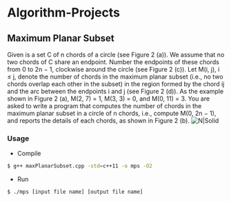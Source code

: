 # Algorithm-Projects
## Maximum Planar Subset
Given is a set C of n chords of a circle (see Figure 2 (a)). We assume that no two chords of C share an endpoint.
Number the endpoints of these chords from 0 to 2n − 1, clockwise around the circle (see Figure 2 (c)). Let
M(i, j), i ≤ j, denote the number of chords in the maximum planar subset (i.e., no two chords overlap each
other in the subset) in the region formed by the chord ij and the arc between the endpoints i and j (see
Figure 2 (d)). As the example shown in Figure 2 (a), M(2, 7) = 1, M(3, 3) = 0, and M(0, 11) = 3. You are
asked to write a program that computes the number of chords in the maximum planar subset in a circle of n
chords, i.e., compute M(0, 2n − 1), and reports the details of each chords, as shown in Figure 2 (b).
![N|Solid](problem.PNG)
### Usage
* Compile 
```sh
$ g++ maxPlanarSubset.cpp -std=c++11 -o mps -O2

```
* Run
```sh
$ ./mps [input file name] [output file name]
```
